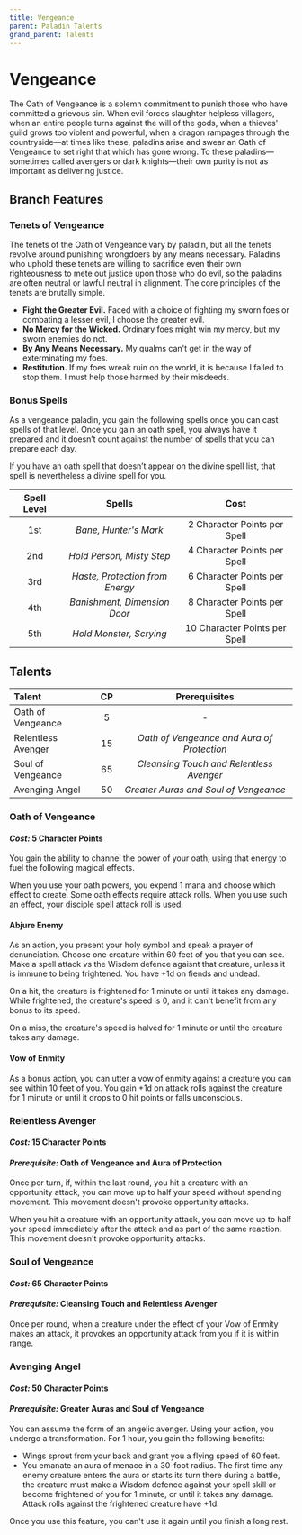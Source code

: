 ```yaml
---
title: Vengeance
parent: Paladin Talents
grand_parent: Talents
---
```


# Vengeance
The Oath of Vengeance is a solemn commitment to punish those who have committed a grievous sin. When evil forces slaughter helpless villagers, when an entire people turns against the will of the gods, when a thieves' guild grows too violent and powerful, when a dragon rampages through the countryside—at times like these, paladins arise and swear an Oath of Vengeance to set right that which has gone wrong. To these paladins—sometimes called avengers or dark knights—their own purity is not as important as delivering justice.

## Branch Features

### Tenets of Vengeance
The tenets of the Oath of Vengeance vary by paladin, but all the tenets revolve around punishing wrongdoers by any means necessary. Paladins who uphold these tenets are willing to sacrifice even their own righteousness to mete out justice upon those who do evil, so the paladins are often neutral or lawful neutral in alignment. The core principles of the tenets are brutally simple.

* **Fight the Greater Evil.** Faced with a choice of fighting my sworn foes or combating a lesser evil, I choose the greater evil.
* **No Mercy for the Wicked.** Ordinary foes might win my mercy, but my sworn enemies do not.
* **By Any Means Necessary.** My qualms can't get in the way of exterminating my foes.
* **Restitution.** If my foes wreak ruin on the world, it is because I failed to stop them. I must help those harmed by their misdeeds.

### Bonus Spells
As a vengeance paladin, you gain the following spells once you can cast spells of that level. Once you gain an oath spell, you always have it prepared and it doesn’t count against the number of spells that you can prepare each day.

If you have an oath spell that doesn’t appear on the divine spell list, that spell is nevertheless a divine spell for you.

| Spell Level | Spells | Cost |
|:-----------:|:------:|:-----:|
| 1st | *Bane, Hunter's Mark* | 2 Character Points per Spell |
| 2nd | *Hold Person, Misty Step* | 4 Character Points per Spell |
| 3rd | *Haste, Protection from Energy* | 6 Character Points per Spell |
| 4th | *Banishment, Dimension Door* | 8 Character Points per Spell |
| 5th | *Hold Monster, Scrying* | 10 Character Points per Spell |

## Talents

| Talent | CP | Prerequisites |
|:-------|:--:|:--------------:|
| Oath of Vengeance  | 5  | - |
| Relentless Avenger | 15 | *Oath of Vengeance and Aura of Protection* |
| Soul of Vengeance  | 65 | *Cleansing Touch and Relentless Avenger* |
| Avenging Angel     | 50 | *Greater Auras and Soul of Vengeance* |

### Oath of Vengeance
#### *Cost:* 5 Character Points
You gain the ability to channel the power of your oath, using that energy to fuel the following magical effects.

When you use your oath powers, you expend 1 mana and choose which effect to create. Some oath effects require attack rolls. When you use such an effect, your disciple spell attack roll is used.

#### Abjure Enemy
As an action, you present your holy symbol and speak a prayer of denunciation. Choose one creature within 60 feet of you that you can see. Make a spell attack vs the Wisdom defence agaisnt that creature, unless it is immune to being frightened. You have +1d on fiends and undead.

On a hit, the creature is frightened for 1 minute or until it takes any damage. While frightened, the creature's speed is 0, and it can't benefit from any bonus to its speed.

On a miss, the creature's speed is halved for 1 minute or until the creature takes any damage.

#### Vow of Enmity
As a bonus action, you can utter a vow of enmity against a creature you can see within 10 feet of you. You gain +1d on attack rolls against the creature for 1 minute or until it drops to 0 hit points or falls unconscious.

### Relentless Avenger
#### *Cost:* 15 Character Points
#### *Prerequisite:* Oath of Vengeance and Aura of Protection
Once per turn, if, within the last round, you hit a creature with an opportunity attack, you can move up to half your speed without spending movement. This movement doesn't provoke opportunity attacks.

When you hit a creature with an opportunity attack, you can move up to half your speed immediately after the attack and as part of the same reaction. This movement doesn't provoke opportunity attacks.

### Soul of Vengeance
#### *Cost:* 65 Character Points
#### *Prerequisite:* Cleansing Touch and Relentless Avenger
Once per round, when a creature under the effect of your Vow of Enmity makes an attack, it provokes an opportunity attack from you if it is within range.

### Avenging Angel
#### *Cost:* 50 Character Points
#### *Prerequisite:* Greater Auras and Soul of Vengeance
You can assume the form of an angelic avenger. Using your action, you undergo a transformation. For 1 hour, you gain the following benefits:

* Wings sprout from your back and grant you a flying speed of 60 feet.
* You emanate an aura of menace in a 30-foot radius. The first time any enemy creature enters the aura or starts its turn there during a battle, the creature must make a Wisdom defence against your spell skill or become frightened of you for 1 minute, or until it takes any damage. Attack rolls against the frightened creature have +1d.

Once you use this feature, you can't use it again until you finish a long rest.
